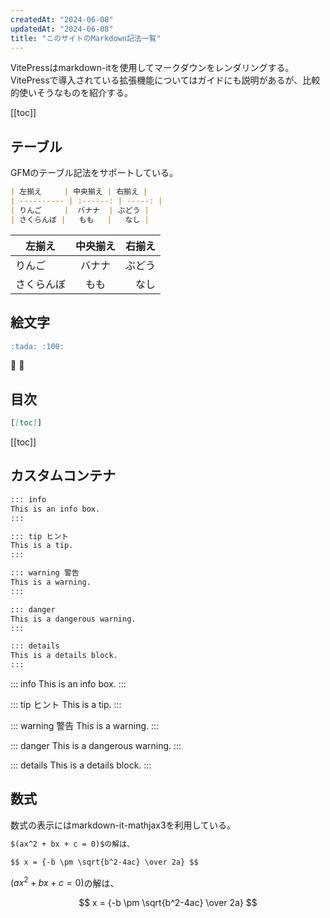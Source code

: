 ```yaml
---
createdAt: "2024-06-08"
updatedAt: "2024-06-08"
title: "このサイトのMarkdown記法一覧"
---
```


VitePressはmarkdown-itを使用してマークダウンをレンダリングする。VitePressで導入されている拡張機能についてはガイドにも説明があるが、比較的使いそうなものを紹介する。

[[toc]]

## テーブル

GFMのテーブル記法をサポートしている。

```md
| 左揃え     | 中央揃え | 右揃え |
| ---------- | :------: | -----: |
| りんご     |  バナナ  | ぶどう |
| さくらんぼ |   もも   |   なし |
```

| 左揃え     | 中央揃え | 右揃え |
| ---------- | :------: | -----: |
| りんご     |  バナナ  | ぶどう |
| さくらんぼ |   もも   |   なし |

## 絵文字

```md
:tada: :100:
```

:tada: :100:

## 目次

```md
[[toc]]
```

[[toc]]

## カスタムコンテナ

```md
::: info
This is an info box.
:::

::: tip ヒント
This is a tip.
:::

::: warning 警告
This is a warning.
:::

::: danger
This is a dangerous warning.
:::

::: details
This is a details block.
:::
```

::: info
This is an info box.
:::

::: tip ヒント
This is a tip.
:::

::: warning 警告
This is a warning.
:::

::: danger
This is a dangerous warning.
:::

::: details
This is a details block.
:::

## 数式

数式の表示にはmarkdown-it-mathjax3を利用している。

```md
$(ax^2 + bx + c = 0)$の解は、

$$ x = {-b \pm \sqrt{b^2-4ac} \over 2a} $$
```

$(ax^2 + bx + c = 0)$の解は、

$$ x = {-b \pm \sqrt{b^2-4ac} \over 2a} $$
